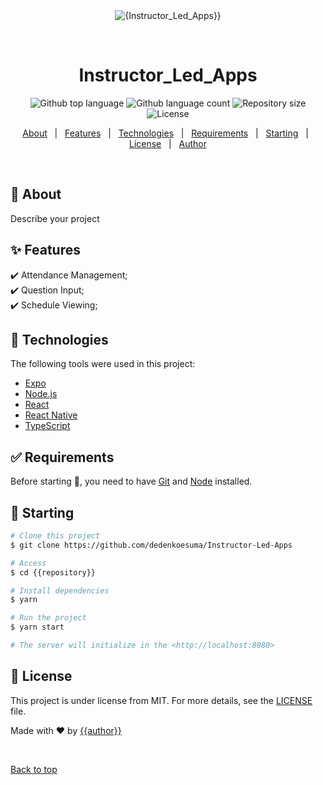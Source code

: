 <div align="center" id="top"> 
  <img src="./.github/app.gif" alt="{Instructor_Led_Apps}}" />

  &#xa0;

  <!-- <a href="https://{{app_url}}.netlify.app">Demo</a> -->
</div>

<h1 align="center">Instructor_Led_Apps</h1>

<p align="center">
  <img alt="Github top language" src="https://img.shields.io/github/languages/top/{{github}}/{{repository}}?color=56BEB8">
  <img alt="Github language count" src="https://img.shields.io/github/languages/count/{{github}}/{{repository}}?color=56BEB8">
  <img alt="Repository size" src="https://img.shields.io/github/repo-size/{{github}}/{{repository}}?color=56BEB8">
  <img alt="License" src="https://img.shields.io/github/license/{{github}}/{{repository}}?color=56BEB8">
  <!-- <img alt="Github issues" src="https://img.shields.io/github/issues/{{github}}/{{repository}}?color=56BEB8" /> -->
  <!-- <img alt="Github forks" src="https://img.shields.io/github/forks/{{github}}/{{repository}}?color=56BEB8" /> -->
  <!-- <img alt="Github stars" src="https://img.shields.io/github/stars/{{github}}/{{repository}}?color=56BEB8" /> -->
</p>

<!-- Status -->

<!-- <h4 align="center"> 
	🚧  {{app_name}} 🚀 Under construction...  🚧
</h4> 

<hr> -->

<p align="center">
  <a href="#dart-about">About</a> &#xa0; | &#xa0; 
  <a href="#sparkles-features">Features</a> &#xa0; | &#xa0;
  <a href="#rocket-technologies">Technologies</a> &#xa0; | &#xa0;
  <a href="#white_check_mark-requirements">Requirements</a> &#xa0; | &#xa0;
  <a href="#checkered_flag-starting">Starting</a> &#xa0; | &#xa0;
  <a href="#memo-license">License</a> &#xa0; | &#xa0;
  <a href="https://github.com/dedenkoesuma" target="_blank">Author</a>
</p>

<br>

## :dart: About ##

Describe your project

## :sparkles: Features ##

:heavy_check_mark: Attendance Management;\
:heavy_check_mark: Question Input;\
:heavy_check_mark: Schedule Viewing;

## :rocket: Technologies ##

The following tools were used in this project:

- [Expo](https://expo.io/)
- [Node.js](https://nodejs.org/en/)
- [React](https://pt-br.reactjs.org/)
- [React Native](https://reactnative.dev/)
- [TypeScript](https://www.typescriptlang.org/)

## :white_check_mark: Requirements ##

Before starting :checkered_flag:, you need to have [Git](https://git-scm.com) and [Node](https://nodejs.org/en/) installed.

## :checkered_flag: Starting ##

```bash
# Clone this project
$ git clone https://github.com/dedenkoesuma/Instructor-Led-Apps

# Access
$ cd {{repository}}

# Install dependencies
$ yarn

# Run the project
$ yarn start

# The server will initialize in the <http://localhost:8080>
```

## :memo: License ##

This project is under license from MIT. For more details, see the [LICENSE](LICENSE) file.


Made with :heart: by <a href="https://github.com/dedenkoesuma" target="_blank">{{author}}</a>

&#xa0;

<a href="#top">Back to top</a>
